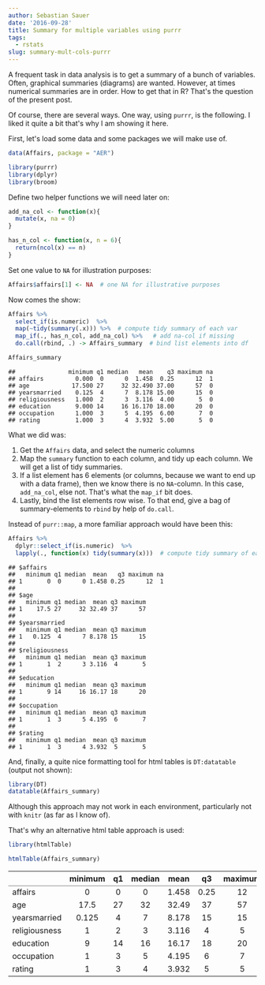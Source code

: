 ```yaml
---
author: Sebastian Sauer
date: '2016-09-28'
title: Summary for multiple variables using purrr
tags:
  - rstats
slug: summary-mult-cols-purrr
---
```



A frequent task in data analysis is to get a summary of a bunch of variables. Often, graphical summaries (diagrams) are wanted. However, at times numerical summaries are in order. How to get that in R? That's the question of the present post.

Of course, there are several ways. One way, using `purrr`, is the following. I liked it quite a bit that's why I am showing it here.

First, let's load some data and some packages we will make use of.



```r
data(Affairs, package = "AER")

library(purrr)
library(dplyr)
library(broom)
```


Define two helper functions we will need later on:


```r
add_na_col <- function(x){
  mutate(x, na = 0)
}

has_n_col <- function(x, n = 6){
  return(ncol(x) == n)
}
```


Set one value to `NA` for illustration purposes:


```r
Affairs$affairs[1] <- NA  # one NA for illustrative purposes
```


Now comes the show:


```r
Affairs %>%
  select_if(is.numeric)  %>%
  map(~tidy(summary(.x))) %>%  # compute tidy summary of each var
  map_if(., has_n_col, add_na_col) %>%   # add na-col if missing
  do.call(rbind, .) -> Affairs_summary  # bind list elements into df

Affairs_summary
```

```
##               minimum q1 median   mean    q3 maximum na
## affairs         0.000  0      0  1.458  0.25      12  1
## age            17.500 27     32 32.490 37.00      57  0
## yearsmarried    0.125  4      7  8.178 15.00      15  0
## religiousness   1.000  2      3  3.116  4.00       5  0
## education       9.000 14     16 16.170 18.00      20  0
## occupation      1.000  3      5  4.195  6.00       7  0
## rating          1.000  3      4  3.932  5.00       5  0
```




What we did was:

1. Get the `Affairs` data, and select the numeric columns
2. Map the `summary` function to each column, and tidy up each column. We will get a list of tidy summaries.
3. If a list element has 6 elements (or columns, because we want to end up with a data frame), then we know there is no `NA`-column. In this case, `add_na_col`, else not. That's what the `map_if` bit does.
4. Lastly, bind the list elements row wise. To that end, give a bag of summary-elements to `rbind` by help of `do.call`.

Instead of `purr::map`, a more familiar approach would have been this:

```r
Affairs %>%
  dplyr::select_if(is.numeric)  %>%
  lapply(., function(x) tidy(summary(x)))  # compute tidy summary of each var
```

```
## $affairs
##   minimum q1 median  mean   q3 maximum na
## 1       0  0      0 1.458 0.25      12  1
## 
## $age
##   minimum q1 median  mean q3 maximum
## 1    17.5 27     32 32.49 37      57
## 
## $yearsmarried
##   minimum q1 median  mean q3 maximum
## 1   0.125  4      7 8.178 15      15
## 
## $religiousness
##   minimum q1 median  mean q3 maximum
## 1       1  2      3 3.116  4       5
## 
## $education
##   minimum q1 median  mean q3 maximum
## 1       9 14     16 16.17 18      20
## 
## $occupation
##   minimum q1 median  mean q3 maximum
## 1       1  3      5 4.195  6       7
## 
## $rating
##   minimum q1 median  mean q3 maximum
## 1       1  3      4 3.932  5       5
```


And, finally, a quite nice formatting tool for html tables is `DT:datatable` (output not shown):


```r
library(DT)
datatable(Affairs_summary)
```


Although this approach may not work in each environment, particularly not with `knitr` (as far as I know of).

That's why an alternative html table approach is used:


```r
library(htmlTable)

htmlTable(Affairs_summary)
```

<table class='gmisc_table' style='border-collapse: collapse; margin-top: 1em; margin-bottom: 1em;' >
<thead>
<tr>
<th style='border-bottom: 1px solid grey; border-top: 2px solid grey;'> </th>
<th style='border-bottom: 1px solid grey; border-top: 2px solid grey; text-align: center;'>minimum</th>
<th style='border-bottom: 1px solid grey; border-top: 2px solid grey; text-align: center;'>q1</th>
<th style='border-bottom: 1px solid grey; border-top: 2px solid grey; text-align: center;'>median</th>
<th style='border-bottom: 1px solid grey; border-top: 2px solid grey; text-align: center;'>mean</th>
<th style='border-bottom: 1px solid grey; border-top: 2px solid grey; text-align: center;'>q3</th>
<th style='border-bottom: 1px solid grey; border-top: 2px solid grey; text-align: center;'>maximum</th>
<th style='border-bottom: 1px solid grey; border-top: 2px solid grey; text-align: center;'>na</th>
</tr>
</thead>
<tbody>
<tr>
<td style='text-align: left;'>affairs</td>
<td style='text-align: center;'>0</td>
<td style='text-align: center;'>0</td>
<td style='text-align: center;'>0</td>
<td style='text-align: center;'>1.458</td>
<td style='text-align: center;'>0.25</td>
<td style='text-align: center;'>12</td>
<td style='text-align: center;'>1</td>
</tr>
<tr>
<td style='text-align: left;'>age</td>
<td style='text-align: center;'>17.5</td>
<td style='text-align: center;'>27</td>
<td style='text-align: center;'>32</td>
<td style='text-align: center;'>32.49</td>
<td style='text-align: center;'>37</td>
<td style='text-align: center;'>57</td>
<td style='text-align: center;'>0</td>
</tr>
<tr>
<td style='text-align: left;'>yearsmarried</td>
<td style='text-align: center;'>0.125</td>
<td style='text-align: center;'>4</td>
<td style='text-align: center;'>7</td>
<td style='text-align: center;'>8.178</td>
<td style='text-align: center;'>15</td>
<td style='text-align: center;'>15</td>
<td style='text-align: center;'>0</td>
</tr>
<tr>
<td style='text-align: left;'>religiousness</td>
<td style='text-align: center;'>1</td>
<td style='text-align: center;'>2</td>
<td style='text-align: center;'>3</td>
<td style='text-align: center;'>3.116</td>
<td style='text-align: center;'>4</td>
<td style='text-align: center;'>5</td>
<td style='text-align: center;'>0</td>
</tr>
<tr>
<td style='text-align: left;'>education</td>
<td style='text-align: center;'>9</td>
<td style='text-align: center;'>14</td>
<td style='text-align: center;'>16</td>
<td style='text-align: center;'>16.17</td>
<td style='text-align: center;'>18</td>
<td style='text-align: center;'>20</td>
<td style='text-align: center;'>0</td>
</tr>
<tr>
<td style='text-align: left;'>occupation</td>
<td style='text-align: center;'>1</td>
<td style='text-align: center;'>3</td>
<td style='text-align: center;'>5</td>
<td style='text-align: center;'>4.195</td>
<td style='text-align: center;'>6</td>
<td style='text-align: center;'>7</td>
<td style='text-align: center;'>0</td>
</tr>
<tr>
<td style='border-bottom: 2px solid grey; text-align: left;'>rating</td>
<td style='border-bottom: 2px solid grey; text-align: center;'>1</td>
<td style='border-bottom: 2px solid grey; text-align: center;'>3</td>
<td style='border-bottom: 2px solid grey; text-align: center;'>4</td>
<td style='border-bottom: 2px solid grey; text-align: center;'>3.932</td>
<td style='border-bottom: 2px solid grey; text-align: center;'>5</td>
<td style='border-bottom: 2px solid grey; text-align: center;'>5</td>
<td style='border-bottom: 2px solid grey; text-align: center;'>0</td>
</tr>
</tbody>
</table>
